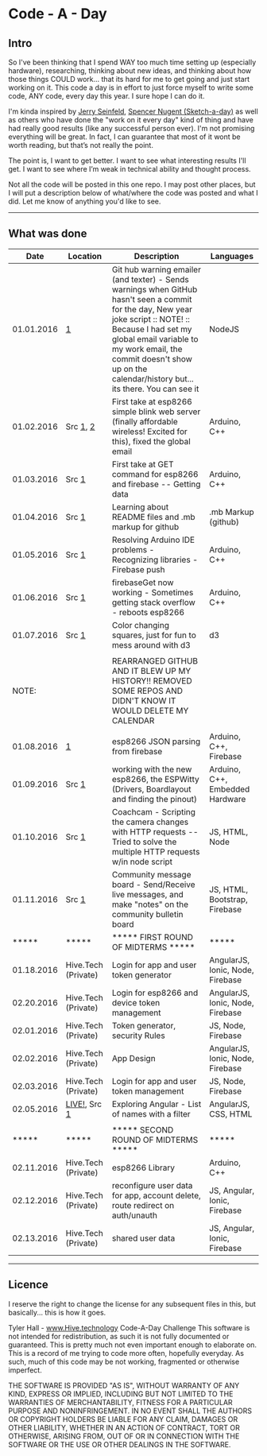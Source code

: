 # Code - A - Day

## Intro
So I've been thinking that I spend WAY too much time setting up (especially hardware), researching, thinking about new ideas, and thinking about how those things COULD work... that its hard for me to get going and just start working on it. This code a day is in effort to just force myself to write some code, ANY code, every day this year. I sure hope I can do it.

I'm kinda inspired by [Jerry Seinfeld](http://lifehacker.com/281626/jerry-seinfelds-productivity-secret), [Spencer Nugent (Sketch-a-day)](https://www.youtube.com/user/sketchadaydotcom) as well as others who have done the "work on it every day" kind of thing and have had really good results (like any successful person ever). I'm not promising everything will be great. In fact, I can guarantee that most of it wont be worth reading, but that’s not really the point.

The point is, I want to get better. I want to see what interesting results I'll get. I want to see where I’m weak in technical ability and thought process.

Not all the code will be posted in this one repo. I may post other places, but I will put a description below of what/where the code was posted and what I did. Let me know of anything you'd like to see.


-------------------------------------------------------------------------------
## What was done

| Date  		| Location 		| Description 	| Languages 	|
| ------------- | ------------- | ------------- | ------------- |
| 01.01.2016  	| [1](https://github.com/Koulwa/code-a-day/commit/5a58f9fb1414547346329c2bc8621324314a57a9)  | Git hub warning emailer (and texter) - Sends warnings when GitHub hasn't seen a commit for the day, New year joke script :: NOTE! :: Because I had set my global email variable to my work email, the commit doesn't show up on the calendar/history but... its there. You can see it | NodeJS  |
| 01.02.2016 	| Src [1](https://github.com/Koulwa/code-a-day/commit/252a6246f6e14f0ac74a0f4e41f736c750033f4c), [2](https://github.com/Koulwa/code-a-day/commit/015bf7674a7fe76dc3b2d8ef766a5365ebf085d2)  | First take at esp8266 simple blink web server (finally affordable wireless! Excited for this), fixed the global email  | Arduino, C++  
| 01.03.2016  	| Src [1](https://github.com/Koulwa/code-a-day/commit/087ca753d66a080f989d966e0e2eefb81349347f) | First take at GET command for esp8266 and firebase -- Getting data 	| Arduino, C++ 	|
| 01.04.2016  	| Src [1](https://github.com/Koulwa/code-a-day/commit/1e6020a25c67077356f1ef261e331e0b255d9a26)		| Learning about README files and .mb markup for github 	| .mb Markup (github) |
| 01.05.2016  	| Src [1](https://github.com/Koulwa/code-a-day/commit/f327659d5b0d7edb95b21a51770f721b8565913e) 		| Resolving Arduino IDE problems - Recognizing libraries - Firebase push 	| Arduino, C++ |
| 01.06.2016  	| Src [1](https://github.com/Koulwa/code-a-day/commit/d639665dee97b4365faedd7d407dfdc87f364876) 		| firebaseGet now working - Sometimes getting stack overflow - reboots esp8266 	| Arduino, C++ |
| 01.07.2016  	| Src [1](https://github.com/Koulwa/code-a-day/blob/master/JS/d3/squares.html) 		| Color changing squares, just for fun to mess around with d3 	| d3 |
|   	|  		| 	|  |
| NOTE: |  	| REARRANGED GITHUB AND IT BLEW UP MY HISTORY!! REMOVED SOME REPOS AND DIDN'T KNOW IT WOULD DELETE MY CALENDAR 	|  |
|   	|  		| 	|  |
| 01.08.2016  	| [1](https://github.com/Koulwa/code-a-day/blob/master/IoT/esp8266/firebasePushGetBUILDJSON/firebasePushGetBUILDJSON.ino) 		| esp8266 JSON parsing from firebase	| Arduino, C++, Firebase |
| 01.09.2016  	| Src [1](https://github.com/Koulwa/code-a-day/blob/master/IoT/esp8266/colorPicker/colorPicker.ino)		| working with the new esp8266, the ESPWitty (Drivers, Boardlayout and finding the pinout)	| Arduino, C++, Embedded Hardware |
| 01.10.2016  	|  Src [1](https://github.com/Koulwa/code-a-day/blob/master/JS/CoachCam)		| Coachcam - Scripting the camera changes with HTTP requests -- Tried to solve the multiple HTTP requests w/in node script	| JS, HTML, Node |
| 01.11.2016  	|  Src [1](https://github.com/Koulwa/code-a-day/blob/master/firebase/experiment614)	| Community message board - Send/Receive live messages, and make "notes" on the community bulletin board	| JS, HTML, Bootstrap, Firebase |
|   ***** 	|  	*****	| ***** FIRST ROUND OF MIDTERMS *****	| ***** |
|   01.18.2016	|  Hive.Tech (Private)	| Login for app and user token generator	| AngularJS, Ionic, Node, Firebase |
|   02.20.2016	|  Hive.Tech (Private)	| Login for esp8266 and device token management	| AngularJS, Ionic, Node, Firebase |
|   02.01.2016	|  Hive.Tech (Private)	| Token generator, security Rules	| JS, Node, Firebase |
|   02.02.2016	|  Hive.Tech (Private)	| App Design	| AngularJS, Ionic, Node, Firebase |
|   02.03.2016	|  Hive.Tech (Private)	| Login for app and user token management	| JS, Node, Firebase |
|   02.05.2016	|  [LIVE!](http://codepen.io/HiveTech/full/wMEVaX/), Src [1](https://github.com/Koulwa/code-a-day/blob/master/JS/angularListNames/index.html)		| Exploring Angular - List of names with a filter	| AngularJS, CSS, HTML |
|   	|  		| 	|  |
|   ***** 	|  	*****	| ***** SECOND ROUND OF MIDTERMS *****	| ***** |
|  02.11.2016 	|  Hive.Tech (Private)		| esp8266 Library	| Arduino, C++ |
|  02.12.2016 	|  Hive.Tech (Private)		| reconfigure user data for app, account delete, route redirect on auth/unauth| JS, Angular, Ionic, Firebase|
|  02.13.2016 	|  Hive.Tech (Private)		| shared user data | JS, Angular, Ionic, Firebase|

-------------------------------------------------------------------------------
## Licence

I reserve the right to change the license for any subsequent files in this, but basically... this is how it goes.


Tyler Hall - www.Hive.technology
Code-A-Day Challenge
This software is not intended for redistribution, as such it is not fully
documented or guaranteed.
This is pretty much not even important enough to elaborate on. This is a record of me trying to code more often, hopefully everyday. As such, much of this code may be not working, fragmented or otherwise imperfect.


THE SOFTWARE IS PROVIDED "AS IS", WITHOUT WARRANTY OF ANY KIND, EXPRESS OR IMPLIED, INCLUDING BUT NOT LIMITED TO THE WARRANTIES OF MERCHANTABILITY, FITNESS FOR A PARTICULAR PURPOSE AND NONINFRINGEMENT. IN NO EVENT SHALL THE AUTHORS OR COPYRIGHT HOLDERS BE LIABLE FOR ANY CLAIM, DAMAGES OR OTHER LIABILITY, WHETHER IN AN ACTION OF CONTRACT, TORT OR OTHERWISE, ARISING FROM, OUT OF OR IN CONNECTION WITH THE SOFTWARE OR THE USE OR OTHER DEALINGS IN THE SOFTWARE.
